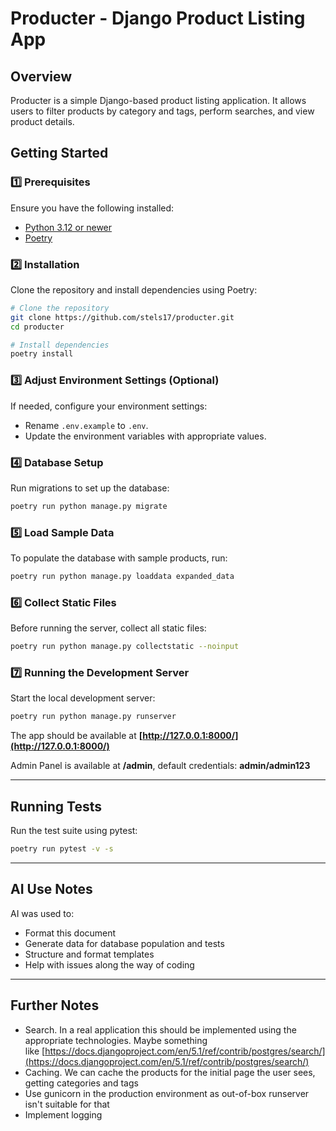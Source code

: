 # Producter - Django Product Listing App

## Overview

Producter is a simple Django-based product listing application. It allows users to filter products by category and tags, perform searches, and view product details.

## Getting Started

### 1️⃣ Prerequisites

Ensure you have the following installed:

- [Python 3.12 or newer](https://www.python.org/downloads/release/python-3120/)
- [Poetry](https://python-poetry.org/docs/#installation)

### 2️⃣ Installation

Clone the repository and install dependencies using Poetry:

```sh
# Clone the repository
git clone https://github.com/stels17/producter.git
cd producter

# Install dependencies
poetry install
```

### 3️⃣ Adjust Environment Settings (Optional)

If needed, configure your environment settings:

- Rename `.env.example` to `.env`.
- Update the environment variables with appropriate values.

### 4️⃣ Database Setup

Run migrations to set up the database:

```sh
poetry run python manage.py migrate
```

### 5️⃣ Load Sample Data

To populate the database with sample products, run:

```sh
poetry run python manage.py loaddata expanded_data
```

### 6️⃣ Collect Static Files

Before running the server, collect all static files:

```sh
poetry run python manage.py collectstatic --noinput
```

### 7️⃣ Running the Development Server

Start the local development server:

```sh
poetry run python manage.py runserver
```

The app should be available at **[http://127.0.0.1:8000/](http://127.0.0.1:8000/)**

Admin Panel is available at **/admin**, default credentials: **admin/admin123**

---

## Running Tests

Run the test suite using pytest:

```sh
poetry run pytest -v -s
```

---

## AI Use Notes

AI was used to:

- Format this document
- Generate data for database population and tests
- Structure and format templates
- Help with issues along the way of coding

---

## Further Notes

- Search. In a real application this should be implemented using the appropriate technologies. Maybe something like [https://docs.djangoproject.com/en/5.1/ref/contrib/postgres/search/](https://docs.djangoproject.com/en/5.1/ref/contrib/postgres/search/)
- Caching. We can cache the products for the initial page the user sees, getting categories and tags
- Use gunicorn in the production environment as out-of-box runserver isn't suitable for that
- Implement logging

